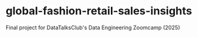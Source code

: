 # global-fashion-retail-sales-insights
Final project for DataTalksClub's Data Engineering Zoomcamp (2025)

